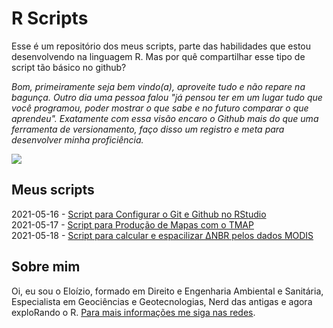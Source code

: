 # R Scripts

Esse é um repositório dos meus scripts, parte das habilidades que estou desenvolvendo na linguagem R. Mas por quê compartilhar esse tipo de script tão básico no github?

_Bom, primeiramente seja bem vindo(a), aproveite tudo e não repare na bagunça. Outro dia uma pessoa falou "já pensou ter em um lugar tudo que você programou, poder mostrar o que sabe e no futuro comparar o que aprendeu". Exatamente com essa visão encaro o Github mais do que uma ferramenta de versionamento, faço disso um registro e meta para desenvolver minha proficiência._

![](https://education.rstudio.com/learn/beginner/feature-mtsalsa-750.jpg)

## Meus scripts

2021-05-16 - [Script para Configurar o Git e Github no RStudio](https://github.com/EloizioHMD/r_script/blob/main/scripts/gitRub.R)<br>
2021-05-17 - [Script para Produção de Mapas com o TMAP](https://github.com/EloizioHMD/r_script/blob/main/scripts/tMap.R)<br>
2021-05-18 - [Script para calcular e espacilizar ΔNBR pelos dados MODIS](https://github.com/EloizioHMD/r_script/blob/main/scripts/dnbrR.R)<br>

## Sobre mim
Oi, eu sou o Eloízio, formado em Direito e Engenharia Ambiental e Sanitária, Especialista em Geociências e Geotecnologias, Nerd das antigas e agora exploRando o R. [Para mais informações me siga nas redes](https://linktr.ee/eloiziodantas).
